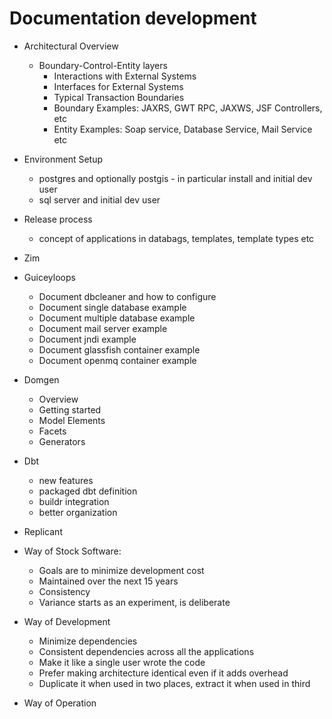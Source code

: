 Documentation development
=========================

  * Architectural Overview
    * Boundary-Control-Entity layers
      - Interactions with External Systems
      - Interfaces for External Systems
      - Typical Transaction Boundaries
      - Boundary Examples: JAXRS, GWT RPC, JAXWS, JSF Controllers, etc
      - Entity Examples: Soap service, Database Service, Mail Service etc

  * Environment Setup
    * postgres and optionally postgis - in particular install and initial dev user
    * sql server and initial dev user

  * Release process
    * concept of applications in databags, templates, template types etc

  * Zim

  * Guiceyloops
    * Document dbcleaner and how to configure
    * Document single database example
    * Document multiple database example
    * Document mail server example
    * Document jndi example
    * Document glassfish container example
    * Document openmq container example

  * Domgen
    * Overview
    * Getting started
    * Model Elements
    * Facets
    * Generators

  * Dbt
    * new features
    * packaged dbt definition
    * buildr integration
    * better organization

  * Replicant

  * Way of Stock Software:
    * Goals are to minimize development cost
    * Maintained over the next 15 years
    * Consistency
    * Variance starts as an experiment, is deliberate

  * Way of Development
    * Minimize dependencies
    * Consistent dependencies across all the applications
    * Make it like a single user wrote the code
    * Prefer making architecture identical even if it adds overhead
    * Duplicate it when used in two places, extract it when used in third

  * Way of Operation
